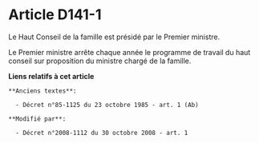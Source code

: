 # Article D141-1

Le Haut Conseil de la famille est présidé par le Premier ministre. 

Le Premier ministre arrête chaque année le programme de travail du haut conseil sur proposition du ministre chargé de la
famille.

**Liens relatifs à cet article**

	**Anciens textes**:

	  - Décret n°85-1125 du 23 octobre 1985 - art. 1 (Ab)

	**Modifié par**:

	  - Décret n°2008-1112 du 30 octobre 2008 - art. 1
